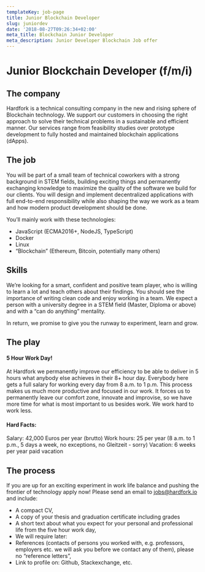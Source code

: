 ```yaml
---
templateKey: job-page
title: Junior Blockchain Developer
slug: juniordev
date: '2018-08-27T09:26:34+02:00'
meta_title: Blockchain Junior Developer
meta_description: Junior Developer Blockchain Job offer
---
```

# Junior Blockchain Developer (f/m/i)

## The company

Hardfork is a technical consulting company in the new and rising sphere of Blockchain technology. We support our customers in choosing the right approach to solve their technical problems in a sustainable and efficient manner. Our services range from feasibility studies over prototype development to fully hosted and maintained blockchain applications (dApps).

## The job

You will be part of a small team of technical coworkers with a strong background in STEM fields, building exciting things and permanently exchanging knowledge to maximize the quality of the software we build for our clients. You will design and implement decentralized applications with full end-to-end responsibility while also shaping the way we work as a team and how modern product development should be done.

You’ll mainly work with these technologies: 

 - JavaScript (ECMA2016+, NodeJS, TypeScript)
 - Docker
 - Linux
 - “Blockchain” (Ethereum, Bitcoin, potentially many others)

## Skills

We’re looking for a smart, confident and positive team player, who is willing to learn a lot and teach others about their findings. You should see the importance of writing clean code and enjoy working in a team. We expect a person with a university degree in a STEM field (Master, Diploma or above) and with a “can do anything” mentality. 

In return, we promise to give you the runway to experiment, learn and grow. 

## The play

#### 5 Hour Work Day!
At Hardfork we permanently improve our efficiency to be able to deliver in 5 hours what anybody else achieves in their 8+ hour day. Everybody here gets a full salary for working every day from 8 a.m. to 1 p.m. This process makes us much more productive and focused in our work. It forces us to permanently leave our comfort zone, innovate and improvise, so we have more time for what is most important to us besides work. We work hard to work less.

#### Hard Facts: 
Salary: 42,000 Euros per year (brutto)
Work hours: 25 per year (8 a.m. to 1 p.m., 5 days a week, no exceptions, no Gleitzeit - sorry)
Vacation: 6 weeks per year paid vacation

## The process

If you are up for an exciting experiment in work life balance and pushing the frontier of technology apply now! 
Please send an email to jobs@hardfork.io and include: 
 - A compact CV, 
 - A copy of your thesis and graduation certificate including grades
 - A short text about what you expect for your personal and professional life from the five hour work day, 
- We will require later:
- References (contacts of persons you worked with, e.g. professors, employers etc. we will ask you before we contact any of them), please no “reference letters”, 
- Link to profile on: Github, Stackexchange, etc.

